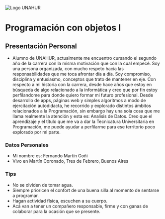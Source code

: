 ![Logo UNAHUR](./UNAHUR.png)

# Programación con objetos I
## Presentación Personal
- Alumno de UNAHUR, actualmente me encuentro cursando el segundo año de la carrera con la misma motivación que con la cual empecé. Soy una persona organizada, con mucho respeto hacia las responsabilidades que me toca afrontar día a día. Soy compromiso, disciplina y entusiasmo, conceptos que trato de mantener en eje.
  Con respecto a mi historia con la carrera, desde hace años que estoy en búsqueda de algo relacionado a la informática y creo que por fin estoy perfilandome para donde quiero formar mi futuro profesional.
  Desde desarrollo de apps, páginas web y simples algoritmos a modo de ejercitación autodidacta, he recorrido y explorado distintos ámbitos relacionados a la Programación, sin embargo hay una sola cosa que me llama realmente la atención y esta es: Analisis de Datos.
Creo que el aprendizaje y el título que me va a dar la Tecnicatura Universitaria en Programación, me puede ayudar a perfilarme para ese territorio poco explorado por mi parte.


### Datos Personales
- Mi nombre es: Fernando Martín Goñi
- Vivo en Martín Coronado, Tres de Febrero, Buenos Aires

### Tips
- No se olviden de tomar agua.
- Siempre prioricen el confort de una buena silla al momento de sentarse a programar.
- Hagan actividad física, escuchen a su cuerpo.
- Acá van a tener un compañero responsable, firme y con ganas de colaborar para la ocasión que se presente.

